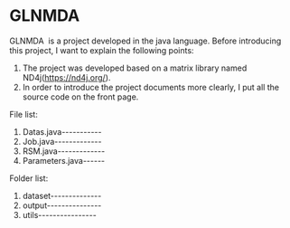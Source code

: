 # GLNMDA

GLNMDA  is a project developed in the java language. Before introducing this project, I want to explain the following points:
1. The project was developed based on a matrix library named ND4j(https://nd4j.org/). 
2. In order to introduce the project documents more clearly, I put all the source code on the front page.


File list:
1. Datas.java-----------
2. Job.java-------------
3. RSM.java-------------
4. Parameters.java------

Folder list:
1. dataset--------------
2. output---------------
3. utils----------------
